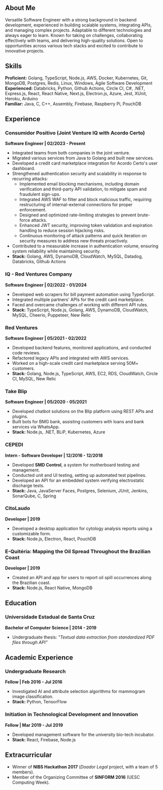 
## About Me

Versatile Software Engineer with a strong background in backend development, experienced in building scalable systems, integrating APIs, and managing complex projects. Adaptable to different technologies and always eager to learn. Known for taking on challenges, collaborating effectively with teams, and delivering high-quality solutions. Open to opportunities across various tech stacks and excited to contribute to innovative projects.

## Skills

**Proficient:** Golang, TypeScript, Node.js, AWS, Docker, Kubernetes, Git, MongoDB, Postgres, Redis, Linux, Windows, Agile Software Development  \
**Experienced:** Databricks, Python, Github Actions, Circle CI, C#, .NET, Express.js, React, React Native, Next.js, Electron.js, Azure, Jest, XUnit, Heroku, Arduino \
**Familiar:** Java, C, C++, Assembly, Firebase, Raspberry Pi, PouchDB  

## Experience

### Consumidor Positivo (Joint Venture IQ with Acordo Certo)
**Software Engineer | 02/2023 - Present**
- Integrated teams from both companies in the joint venture.
- Migrated various services from Java to Golang and built new services.
- Developed a credit card marketplace integration for Acordo Certo's user dashboard.
- Strengthened authentication security and scalability in response to recurring attacks:
  - Implemented email blocking mechanisms, including domain verification and third-party API validation, to mitigate spam and fraudulent sign-ups.
  - Integrated AWS WAF to filter and block malicious traffic, requiring restructuring of internal-external connections for proper enforcement.
  - Designed and optimized rate-limiting strategies to prevent brute-force attacks.
  - Enhanced JWT security, improving token validation and expiration handling to reduce session hijacking risks.
  - Continuous monitoring of attack patterns and quick iteration on security measures to address new threats proactively.
- Contributed to a measurable increase in authentication volume, ensuring system reliability while maintaining security.
- **Stack:** Golang, AWS, DynamoDB, CloudWatch, MySQL, Datadog, Databricks, Github Actions


### IQ - Red Ventures Company
**Software Engineer | 02/2022 - 01/2024**
- Developed web scrapers for bill payment automation using TypeScript.
- Integrated multiple partners' APIs for the credit card marketplace.
- Faced and overcame challenges of working with different API rules.
- **Stack:** TypeScript, Node.js, Golang, AWS, DynamoDB, CloudWatch, MySQL, Cheerio, Puppeteer, New Relic

### Red Ventures
**Software Engineer | 05/2021 - 02/2022**
- Developed backend features, monitored applications, and conducted code reviews.
- Refactored legacy APIs and integrated with AWS services.
- Worked on a high-scale credit card marketplace serving 50M+ customers.
- **Stack:** Golang, Node.js, TypeScript, AWS, EC2, RDS, CloudWatch, Circle CI, MySQL, New Relic

### Take Blip
**Software Engineer | 05/2020 - 05/2021**
- Developed chatbot solutions on the Blip platform using REST APIs and plugins.
- Built bots for BMG bank, assisting customers with loans and bank services via WhatsApp.
- **Stack:** Node.js, .NET, BLiP, Kubernetes, Azure

### CEPEDI
**Intern - Software Developer | 12/2016 - 12/2018**
- Developed **SMD Control**, a system for motherboard testing and management.
- Conducted unit and UI testing, setting up automated test pipelines.
- Developed an API for an embedded system verifying electrostatic discharge tests.
- **Stack:** Java, JavaServer Faces, Postgres, Selenium, JUnit, Jenkins, SonarQube, C, Spring

### CitoLaudo
**Developer | 2019**
- Developed a desktop application for cytology analysis reports using a customizable form.
- **Stack:** Node.js, Electron, React, PouchDB

### E-Quitéria: Mapping the Oil Spread Throughout the Brazilian Coast
**Developer | 2019**
- Created an API and app for users to report oil spill occurrences along the Brazilian coast.
- **Stack:** Node.js, React Native, MongoDB

## Education

### Universidade Estadual de Santa Cruz
**Bachelor of Computer Science | 2014 - 2019**
- Undergraduate thesis: *"Textual data extraction from standardized PDF files through API"*

## Academic Experience

### Undergraduate Research
**Fellow | Feb 2016 - Jul 2016**
- Investigated AI and attribute selection algorithms for mammogram image classification.
- **Stack:** Python, TensorFlow

### Initiation in Technological Development and Innovation
**Fellow | Mar 2019 - Jul 2019**
- Developed management software for the university bio-tech incubator.
- **Stack:** React, Firebase, Node.js

## Extracurricular

- Winner of **NIBS Hackathon 2017** (*Doador Legal* project, with a team of 5 members).
- Member of the Organizing Committee of **SINFORM 2016** (UESC Computing Week).
